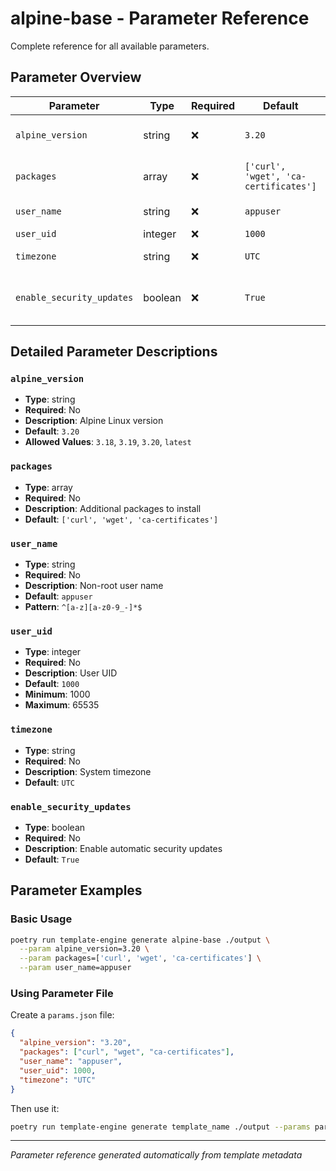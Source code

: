# alpine-base - Parameter Reference

Complete reference for all available parameters.

## Parameter Overview

| Parameter                 | Type    | Required | Default                               | Description                       |
| ------------------------- | ------- | -------- | ------------------------------------- | --------------------------------- |
| `alpine_version`          | string  | ❌       | `3.20`                                | Alpine Linux version              |
| `packages`                | array   | ❌       | `['curl', 'wget', 'ca-certificates']` | Additional packages to install    |
| `user_name`               | string  | ❌       | `appuser`                             | Non-root user name                |
| `user_uid`                | integer | ❌       | `1000`                                | User UID                          |
| `timezone`                | string  | ❌       | `UTC`                                 | System timezone                   |
| `enable_security_updates` | boolean | ❌       | `True`                                | Enable automatic security updates |

## Detailed Parameter Descriptions

### `alpine_version`

- **Type**: string
- **Required**: No
- **Description**: Alpine Linux version
- **Default**: `3.20`
- **Allowed Values**: `3.18`, `3.19`, `3.20`, `latest`

### `packages`

- **Type**: array
- **Required**: No
- **Description**: Additional packages to install
- **Default**: `['curl', 'wget', 'ca-certificates']`

### `user_name`

- **Type**: string
- **Required**: No
- **Description**: Non-root user name
- **Default**: `appuser`
- **Pattern**: `^[a-z][a-z0-9_-]*$`

### `user_uid`

- **Type**: integer
- **Required**: No
- **Description**: User UID
- **Default**: `1000`
- **Minimum**: 1000
- **Maximum**: 65535

### `timezone`

- **Type**: string
- **Required**: No
- **Description**: System timezone
- **Default**: `UTC`

### `enable_security_updates`

- **Type**: boolean
- **Required**: No
- **Description**: Enable automatic security updates
- **Default**: `True`

## Parameter Examples

### Basic Usage

```bash
poetry run template-engine generate alpine-base ./output \
  --param alpine_version=3.20 \
  --param packages=['curl', 'wget', 'ca-certificates'] \
  --param user_name=appuser
```

### Using Parameter File

Create a `params.json` file:

```json
{
  "alpine_version": "3.20",
  "packages": ["curl", "wget", "ca-certificates"],
  "user_name": "appuser",
  "user_uid": 1000,
  "timezone": "UTC"
}
```

Then use it:

```bash
poetry run template-engine generate template_name ./output --params params.json
```

---

_Parameter reference generated automatically from template metadata_
